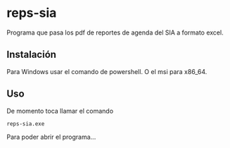# reps-sia

Programa que pasa los pdf de reportes de agenda del SIA a formato excel.

## Instalación

Para Windows usar el comando de powershell. O el msi para x86_64.

## Uso

De momento toca llamar el comando

    reps-sia.exe 

Para poder abrir el programa...
